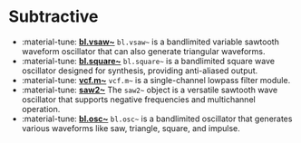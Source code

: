 # Subtractive

<div class="grid cards" markdown>

- :material-tune: [__bl.vsaw~__](../../objects/bl.vsaw~.md) `bl.vsaw~` is a bandlimited variable sawtooth waveform oscillator that can also generate triangular waveforms.
- :material-tune: [__bl.square~__](../../objects/bl.square~.md) `bl.square~` is a bandlimited square wave oscillator designed for synthesis, providing anti-aliased output.
- :material-tune: [__vcf.m~__](../../objects/vcf.m~.md) `vcf.m~` is a single-channel lowpass filter module.
- :material-tune: [__saw2~__](../../objects/saw2~.md) The `saw2~` object is a versatile sawtooth wave oscillator that supports negative frequencies and multichannel operation.
- :material-tune: [__bl.osc~__](../../objects/bl.osc~.md) `bl.osc~` is a bandlimited oscillator that generates various waveforms like saw, triangle, square, and impulse.

</div>